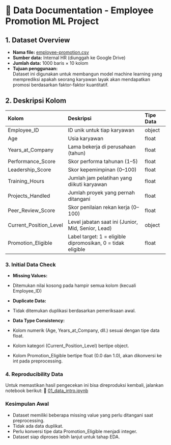 # 📑 Data Documentation - Employee Promotion ML Project

## 1. Dataset Overview
- **Nama file:** [employee-promotion.csv](data/employee-promotion.csv)
- **Sumber data:** Internal HR (diunggah ke Google Drive)
- **Jumlah data:** 1000 baris × 10 kolom
- **Tujuan penggunaan:**  
  Dataset ini digunakan untuk membangun model machine learning yang memprediksi apakah seorang karyawan layak akan mendapatkan promosi berdasarkan faktor-faktor kuantitatif.
  
## 2. Deskripsi Kolom

| Kolom                  | Deskripsi                                                    | Tipe Data | 
| :-------------------   | :-----------------------------------------                   | :-------- | 
| Employee_ID            | ID unik untuk tiap karyawan                                  | object    | 
| Age                    | Usia karyawan                                                | float     |
| Years_at_Company       | Lama bekerja di perusahaan (tahun)                           | float     |
| Performance_Score      | Skor performa tahunan (1–5)                                  | float     |
| Leadership_Score       | Skor kepemimpinan (0–100)                                    | float     |
| Training_Hours         | Jumlah jam pelatihan yang diikuti karyawan                   | float     |
| Projects_Handled       | Jumlah proyek yang pernah ditangani                          | float     |
| Peer_Review_Score      | Skor penilaian rekan kerja (0–100)                           | float     |
| Current_Position_Level | Level jabatan saat ini (Junior, Mid, Senior, Lead)           | object    |
| Promotion_Eligible     | Label target: 1 = eligible dipromosikan, 0 = tidak eligible  | float     |

### 3. Initial Data Check
- **Missing Values:**
- Ditemukan nilai kosong pada hampir semua kolom (kecuali Employee_ID)

- **Duplicate Data:**
-  Tidak ditemukan duplikasi berdasarkan pemeriksaan awal.

- **Data Type Consistency:**
- Kolom numerik (Age, Years_at_Company, dll.) sesuai dengan tipe data float.
- Kolom kategori (Current_Position_Level) bertipe object.
- Kolom Promotion_Eligible bertipe float (0.0 dan 1.0), akan dikonversi ke int pada preprocessing.

### 4. Reproducibility Data
Untuk memastikan hasil pengecekan ini bisa direproduksi kembali, jalankan notebook berikut:
📄 [01_data_intro.ipynb](notebooks/01_data_intro.ipynb)

### Kesimpulan Awal
- Dataset memiliki beberapa missing value yang perlu ditangani saat preprocessing.
- Tidak ada data duplikat.
- Perlu konversi tipe data Promotion_Eligible menjadi integer.
- Dataset siap diproses lebih lanjut untuk tahap EDA.
